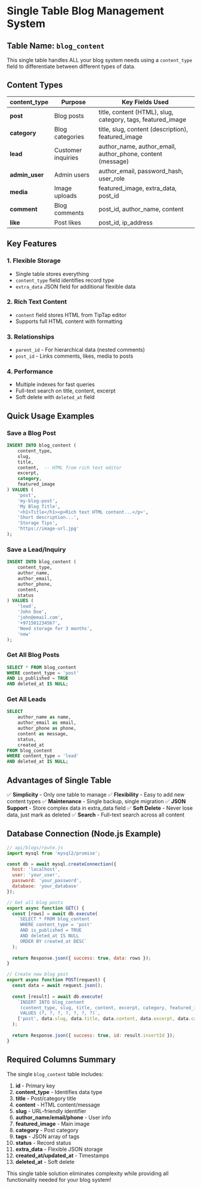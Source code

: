 # Single Table Blog Management System

## Table Name: `blog_content`

This single table handles ALL your blog system needs using a `content_type` field to differentiate between different types of data.

## Content Types

| content_type | Purpose | Key Fields Used |
|--------------|---------|-----------------|
| **post** | Blog posts | title, content (HTML), slug, category, tags, featured_image |
| **category** | Blog categories | title, slug, content (description), featured_image |
| **lead** | Customer inquiries | author_name, author_email, author_phone, content (message) |
| **admin_user** | Admin users | author_email, password_hash, user_role |
| **media** | Image uploads | featured_image, extra_data, post_id |
| **comment** | Blog comments | post_id, author_name, content |
| **like** | Post likes | post_id, ip_address |

## Key Features

### 1. **Flexible Storage**
- Single table stores everything
- `content_type` field identifies record type
- `extra_data` JSON field for additional flexible data

### 2. **Rich Text Content**
- `content` field stores HTML from TipTap editor
- Supports full HTML content with formatting

### 3. **Relationships**
- `parent_id` - For hierarchical data (nested comments)
- `post_id` - Links comments, likes, media to posts

### 4. **Performance**
- Multiple indexes for fast queries
- Full-text search on title, content, excerpt
- Soft delete with `deleted_at` field

## Quick Usage Examples

### Save a Blog Post
```sql
INSERT INTO blog_content (
    content_type, 
    slug, 
    title, 
    content,  -- HTML from rich text editor
    excerpt,
    category,
    featured_image
) VALUES (
    'post',
    'my-blog-post',
    'My Blog Title',
    '<h1>Title</h1><p>Rich text HTML content...</p>',
    'Short description...',
    'Storage Tips',
    'https://image-url.jpg'
);
```

### Save a Lead/Inquiry
```sql
INSERT INTO blog_content (
    content_type,
    author_name,
    author_email,
    author_phone,
    content,
    status
) VALUES (
    'lead',
    'John Doe',
    'john@email.com',
    '+971501234567',
    'Need storage for 3 months',
    'new'
);
```

### Get All Blog Posts
```sql
SELECT * FROM blog_content 
WHERE content_type = 'post' 
AND is_published = TRUE
AND deleted_at IS NULL;
```

### Get All Leads
```sql
SELECT 
    author_name as name,
    author_email as email,
    author_phone as phone,
    content as message,
    status,
    created_at
FROM blog_content 
WHERE content_type = 'lead'
AND deleted_at IS NULL;
```

## Advantages of Single Table

✅ **Simplicity** - Only one table to manage
✅ **Flexibility** - Easy to add new content types
✅ **Maintenance** - Single backup, single migration
✅ **JSON Support** - Store complex data in extra_data field
✅ **Soft Delete** - Never lose data, just mark as deleted
✅ **Search** - Full-text search across all content

## Database Connection (Node.js Example)

```javascript
// api/blogs/route.js
import mysql from 'mysql2/promise';

const db = await mysql.createConnection({
  host: 'localhost',
  user: 'your_user',
  password: 'your_password',
  database: 'your_database'
});

// Get all blog posts
export async function GET() {
  const [rows] = await db.execute(
    `SELECT * FROM blog_content 
     WHERE content_type = 'post' 
     AND is_published = TRUE 
     AND deleted_at IS NULL
     ORDER BY created_at DESC`
  );
  
  return Response.json({ success: true, data: rows });
}

// Create new blog post
export async function POST(request) {
  const data = await request.json();
  
  const [result] = await db.execute(
    `INSERT INTO blog_content 
     (content_type, slug, title, content, excerpt, category, featured_image) 
     VALUES (?, ?, ?, ?, ?, ?, ?)`,
    ['post', data.slug, data.title, data.content, data.excerpt, data.category, data.featured_image]
  );
  
  return Response.json({ success: true, id: result.insertId });
}
```

## Required Columns Summary

The single `blog_content` table includes:

1. **id** - Primary key
2. **content_type** - Identifies data type
3. **title** - Post/category title
4. **content** - HTML content/message
5. **slug** - URL-friendly identifier
6. **author_name/email/phone** - User info
7. **featured_image** - Main image
8. **category** - Post category
9. **tags** - JSON array of tags
10. **status** - Record status
11. **extra_data** - Flexible JSON storage
12. **created_at/updated_at** - Timestamps
13. **deleted_at** - Soft delete

This single table solution eliminates complexity while providing all functionality needed for your blog system!